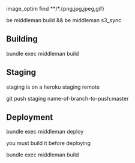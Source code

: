 image_optim find **/*.{png,jpg,jpeg,gif}

be middleman build && be middleman s3_sync

## Building

bundle exec middleman build

## Staging

staging is on a heroku staging remote

git push staging name-of-branch-to-push:master

## Deployment

bundle exec middleman deploy

you must build it before deploying

bundle exec middleman build